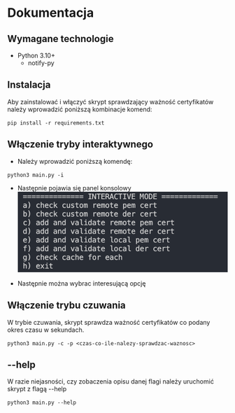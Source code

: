 # Dokumentacja

## Wymagane technologie

- Python 3.10+
    - notify-py

## Instalacja

Aby zainstalować i włączyć skrypt sprawdzający ważność
certyfikatów należy wprowadzić poniższą kombinacje komend:

```
pip install -r requirements.txt
```

## Włączenie tryby interaktywnego

- Należy wprowadzić poniższą komendę:
```
python3 main.py -i
```

- Następnie pojawia się panel konsolowy
![alt text](images/image1.png)

- Następnie można wybrac interesującą opcję

## Włączenie trybu czuwania

W trybie czuwania, skrypt sprawdza ważność certyfikatów 
co podany okres czasu w sekundach.
```
python3 main.py -c -p <czas-co-ile-nalezy-sprawdzac-waznosc>
```

## --help

W razie niejasności, czy zobaczenia opisu danej flagi należy 
uruchomić skrypt z flagą --help

```
python3 main.py --help
```
